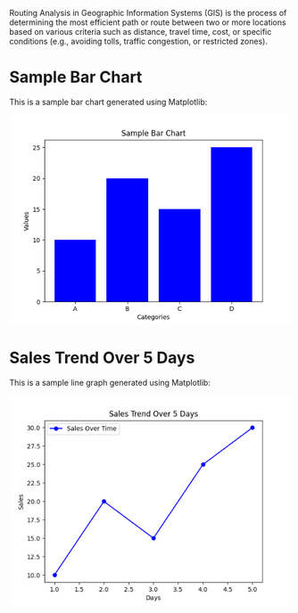 Routing Analysis in Geographic Information Systems (GIS) is the process of determining the most efficient path or route between two or more locations based on various criteria such as distance, travel time, cost, or specific conditions (e.g., avoiding tolls, traffic congestion, or restricted zones).

# Sample Bar Chart

This is a sample bar chart generated using Matplotlib:

![Bar Chart](chart.png)



# Sales Trend Over 5 Days

This is a sample line graph generated using Matplotlib:

![Line Graph](line_graph.png)

